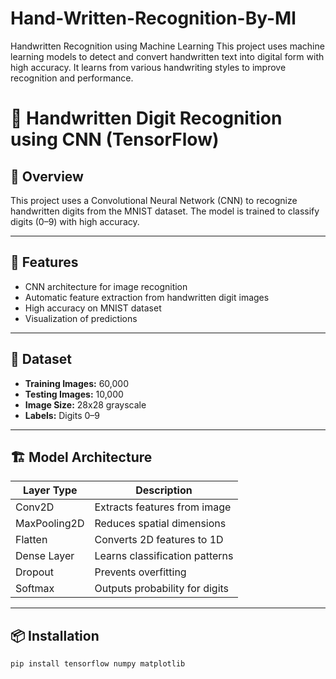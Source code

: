 # Hand-Written-Recognition-By-Ml
Handwritten Recognition using Machine Learning This project uses machine learning models to detect and convert handwritten text into digital form with high accuracy. It learns from various handwriting styles to improve recognition and performance.

# 🧠 Handwritten Digit Recognition using CNN (TensorFlow)

## 📌 Overview
This project uses a Convolutional Neural Network (CNN) to recognize handwritten digits from the MNIST dataset. The model is trained to classify digits (0–9) with high accuracy.

---

## 🚀 Features
- CNN architecture for image recognition
- Automatic feature extraction from handwritten digit images
- High accuracy on MNIST dataset
- Visualization of predictions

---

## 🧪 Dataset
- **Training Images:** 60,000
- **Testing Images:** 10,000
- **Image Size:** 28x28 grayscale
- **Labels:** Digits 0–9

---

## 🏗️ Model Architecture
| Layer Type   | Description                    |
|--------------|-------------------------------|
| Conv2D       | Extracts features from image  |
| MaxPooling2D | Reduces spatial dimensions    |
| Flatten      | Converts 2D features to 1D    |
| Dense Layer  | Learns classification patterns|
| Dropout      | Prevents overfitting          |
| Softmax      | Outputs probability for digits|

---

## 📦 Installation
```bash
pip install tensorflow numpy matplotlib

